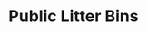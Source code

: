 ---
schema: default
title: Public Litter Bins
organization: Dundee City Council
notes: Locations of all public bins within Dundee City. The public bin network is still being developed and thus this data is subject to change. Visit the Dundee City Council website for more information about [environmental management](https://www.dundeecity.gov.uk/service-area/neighbourhood-services/environment/environmental-management) carried out by Dundee City Council, or to report a [street cleansing](https://www.dundeecity.gov.uk/service-area/neighbourhood-services/environment/street-cleansing) issue.
resources:

  - name: Public Litter Bins CSV
  - url: https://data.dundeecity.gov.uk/dataset/12f17406-5c0b-458e-8734-e8c9dbe540be/resource/7033338f-370f-4a9d-b7ad-360b4289377d/download/public-litter-bin-locations-all-bins.csv
  - format: CSV

license: Open Government Licence 3.0 (United Kingdom)
category:

  - Waste


  - 

maintainer: Tim Wisniewski
maintainer_email: tim@timwis.com
---